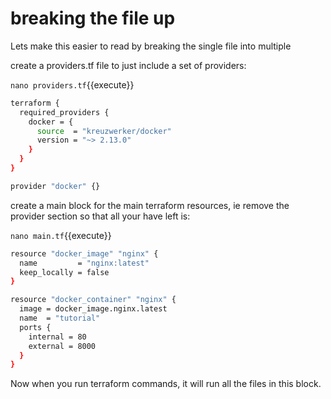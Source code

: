 # breaking the file up

Lets make this easier to read by breaking the single file into multiple

create a providers.tf file to just include a set of providers:

`nano providers.tf`{{execute}}

```sh
terraform {
  required_providers {
    docker = {
      source  = "kreuzwerker/docker"
      version = "~> 2.13.0"
    }
  }
}

provider "docker" {}
```

create a main block for the main terraform resources, ie remove the provider section so that all your have left is:

`nano main.tf`{{execute}}

```sh
resource "docker_image" "nginx" {
  name         = "nginx:latest"
  keep_locally = false
}

resource "docker_container" "nginx" {
  image = docker_image.nginx.latest
  name  = "tutorial"
  ports {
    internal = 80
    external = 8000
  }
}
```

Now when you run terraform commands, it will run all the files in this block.






